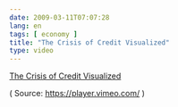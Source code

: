```yaml
---
date: 2009-03-11T07:07:28
lang: en
tags: [ economy ]
title: "The Crisis of Credit Visualized"
type: video
---
```


[The Crisis of Credit Visualized](http://crisisofcredit.com/)

( Source: <https://player.vimeo.com/> )


